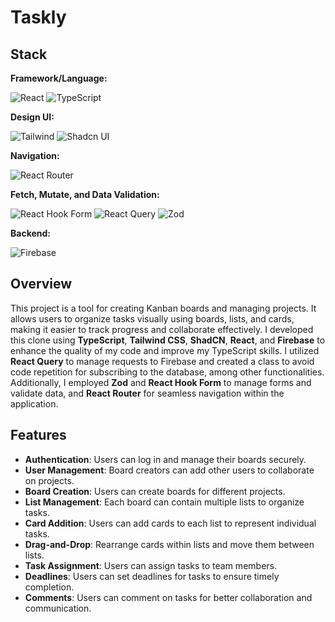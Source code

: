 # Taskly

## Stack
**Framework/Language:**
  
  ![React](https://img.shields.io/badge/React-20232A?style=for-the-badge&logo=react&logoColor=61DAFB)
  ![TypeScript](https://img.shields.io/badge/TypeScript-007ACC?style=for-the-badge&logo=typescript&logoColor=white)

**Design UI:**
  
  ![Tailwind](https://img.shields.io/badge/Tailwind_CSS-38B2AC?style=for-the-badge&logo=tailwind-css&logoColor=white)
  ![Shadcn UI](https://img.shields.io/badge/shadcn%2Fui-000000?style=for-the-badge&logo=shadcnui&logoColor=white)

**Navigation:**
  
  ![React Router](https://img.shields.io/badge/React_Router-CA4245?style=for-the-badge&logo=react-router&logoColor=white)

**Fetch, Mutate, and Data Validation:**
  
  ![React Hook Form](https://img.shields.io/badge/React%20Hook%20Form-%23EC5990.svg?style=for-the-badge&logo=reacthookform&logoColor=white)
  ![React Query](https://img.shields.io/badge/React_Query-FF4154?style=for-the-badge&logo=ReactQuery&logoColor=white)
  ![Zod](https://img.shields.io/badge/Zod-000000?style=for-the-badge&logo=zod&logoColor=3068B7)

**Backend:**
   
  ![Firebase](https://img.shields.io/badge/firebase-ffca28?style=for-the-badge&logo=firebase&logoColor=black)



## Overview
This project is a tool for creating Kanban boards and managing projects. It allows users to organize tasks visually using boards, lists, and cards, making it easier to track progress and collaborate effectively. I developed this clone using **TypeScript**, **Tailwind CSS**, **ShadCN**, **React**, and **Firebase** to enhance the quality of my code and improve my TypeScript skills. I utilized **React Query** to manage requests to Firebase and created a class to avoid code repetition for subscribing to the database, among other functionalities. Additionally, I employed **Zod** and **React Hook Form** to manage forms and validate data, and **React Router** for seamless navigation within the application.



## Features
- **Authentication**: Users can log in and manage their boards securely.
- **User Management**: Board creators can add other users to collaborate on projects.
- **Board Creation**: Users can create boards for different projects.
- **List Management**: Each board can contain multiple lists to organize tasks.
- **Card Addition**: Users can add cards to each list to represent individual tasks.
- **Drag-and-Drop**: Rearrange cards within lists and move them between lists.
- **Task Assignment**: Users can assign tasks to team members.
- **Deadlines**: Users can set deadlines for tasks to ensure timely completion.
- **Comments**: Users can comment on tasks for better collaboration and communication.
